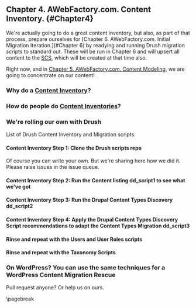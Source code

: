 ## Chapter 4. AWebFactory.com. Content Inventory. {#Chapter4}

We're actually going to do a great content inventory, but also, as part of that process, prepare ourselves for [Chapter 6. AWebFactory.com. Initial Migration Iteration.](#Chapter 6) by readying and running Drush migration scripts to standard out. These will be run in Chapter 6 and will upsert all content to the [SCS](#SCS "Structured Content Server"), which will be created at that time also.

Right now, and in [Chapter 5. AWebFactory.com. Content Modeling](#Chapter5), we are going to concentrate on our content!

### Why do a [Content Inventory](#ContentInventory)?

### How do people do [Content Inventories](#ContentInventory)?

### We're rolling our own with Drush


List of Drush Content Inventory and Migration scripts.

#### Content Inventory Step 1: Clone the Drush scripts repo

Of course you can write your own. But we're sharing here how we did it. Please raise issues in the issue queue.

#### Content Inventory Step 2: Run the Content listing dd_script1 to see what we've got

#### Content Inventory Step 3: Run the Drupal Content Types Discovery dd_script2

#### Content Inventory Step 4: Apply the Drupal Content Types Discovery Script recommendations to adapt the Content Types Migration dd_script3

#### Rinse and repeat with the Users and User Roles scripts

#### Rinse and repeat with the Taxonomy Scripts

### On WordPress? You can use the same techniques for a WordPress Content Migration Rescue

Pull request anyone? Or help us on ours.

\pagebreak
